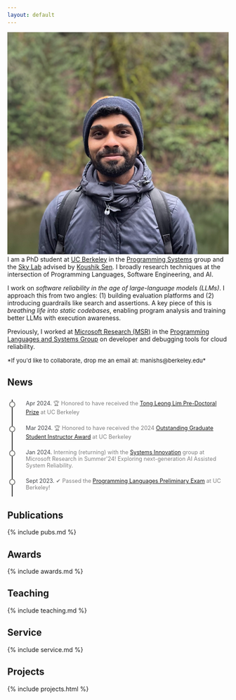 ```yaml
---
layout: default
---
```


<!-- ## About Me -->

<img class="profile-picture" src="./images/dpForAll.png">
I am a PhD student at <a href="https://www.berkeley.edu/">UC Berkeley</a> in the 
<a href="https://ps.berkeley.edu/">Programming Systems</a> group and the <a href="https://sky.cs.berkeley.edu/">Sky
Lab</a> advised by <a href="https://people.eecs.berkeley.edu/~ksen">Koushik Sen</a>. I broadly research techniques at
the intersection of Programming Languages, Software Engineering, and AI.


I work on *software reliability in the age of large-language models (LLMs)*.
I approach this from two angles: (1) building evaluation platforms and 
(2) introducing guardrails like search and assertions. A key piece of this
is *breathing life into static codebases*, enabling program analysis and training better LLMs
with execution awareness.

Previously, I worked at <a href="https://www.microsoft.com/en-us/research/">Microsoft Research (MSR)</a> in the <a
  href="https://www.microsoft.com/en-us/research/theme/systems/">Programming Languages and Systems Group</a> on
developer and debugging tools for cloud reliability.

<span style="font-size: small;">
  *If you'd like to collaborate, drop me an email at: manishs@berkeley.edu*
</span>

## News

<div class="timeline">
  <div class="outer">
    <div class="card">
      <div class="info">
        <span><span class="title">Apr 2024. </span>
          🏆 Honored to have received the <a href="https://www2.eecs.berkeley.edu/Students/Awards/12/">Tong Leong Lim
            Pre-Doctoral Prize</a> at UC Berkeley
        </span>
      </div>
    </div>
    <div class="card">
      <div class="info">
        <span><span class="title">Mar 2024. </span>
          🏆 Honored to have received the 2024 <a
            href="https://gsi.berkeley.edu/programs-services/award-programs/ogsi/">Outstanding Graduate Student
            Instructor Award</a> at UC Berkeley
        </span>
      </div>
    </div>
    <div class="card">
      <div class="info">
        <span><span class="title">Jan 2024. </span>
          Interning (returning) with the <a
            href="https://www.microsoft.com/en-us/research/group/systems-innovation/">Systems Innovation</a> group at
          Microsoft Research in Summer'24! Exploring next-generation AI Assisted System Reliability.</span>
      </div>
    </div>
    <div class="card">
      <div class="info">
        <span><span class="title">Sept 2023. </span>
          ✔︎ Passed the <a href="https://eecs.berkeley.edu/resources/grads/phd/prelims/exam-prep">Programming Languages
            Preliminary Exam</a> at UC Berkeley!</span>
      </div>
    </div>
    <div class="card">
      <div class="info">
        <span><span class="title">May 2023. </span>
          Taught my first class: <a href="https://sites.google.com/berkeley.edu/cs164sp23/home">CS164: Compilers and
            Programming Languages</a> at UC Berkeley!</span>
      </div>
    </div>
    <div class="card">
      <div class="info">
        <span><span class="title">Nov 2022. </span>
          🏆 Our <a href="https://dl.acm.org/doi/10.1145/3542929.3563482">empirical study</a> @ Microsoft Research on
          production incidents in large-scale cloud services
          received the <a href="https://twitter.com/ACMSoCC/status/1590128032886685696?s=20"
            style="color: #D33682; font-weight: 500;">Best Paper Award 🏆</a> at <b>SoCC 2022</b>. </span>
      </div>
    </div>
    <div class="card">
      <div class="info">
        <span><span class="title">Aug 2022. </span>
          Started my Ph.D. at UC Berkeley advised by <a href="https://people.eecs.berkeley.edu/~ksen">Prof. Koushik
            Sen</a>. Joining the <a href="https://sky.cs.berkeley.edu/">Sky Lab</a> and the Programming Systems
          group!</span>
      </div>
    </div>
  </div>
</div>


## Publications

{% include pubs.md %}

## Awards

{% include awards.md %}


## Teaching

{% include teaching.md %}

## Service

{% include service.md %}

## Projects

{% include projects.html %}

<br><br>

<style>
  /* Timeline Container */
  .timeline {
    margin: 10px auto;
    padding: 10px;
    overflow: auto;
    height: 210px;
    font-size: 90%;
  }

  /* Outer Layer with the timeline border */
  .outer {
    border-left: 2px solid #333;
  }

  /* Card container */
  .card {
    position: relative;
    margin: 0 0 20px 20px;
    padding: 0 0 0 10px;
    color: gray;
    /* max-width: 90%; */
  }

  /* Information about the timeline */
  .info {
    display: flex;
    flex-direction: column;
  }

  /* Title of the card */
  .title {
    color: #0d1117c4;
    position: relative;
  }

  /* Timeline dot  */
  .title::before {
    content: "";
    position: absolute;
    width: 10px;
    height: 10px;
    background: #fffff8;
    border-radius: 999px;
    left: -38px;
    top: 3px;
    border: 2px solid gray;
  }

  /* remove underline for a tag with id author-name */
  a#author-name {
    text-decoration: none;
    border-bottom: none;
  }

  .badge {
  background-color: red;
  color: white;
  padding: 4px 8px;
  text-align: center;
  border-radius: 5px;
}
</style>
